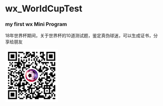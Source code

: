 # wx_WorldCupTest

### my first wx Mini Program
 
 18年世界杯期间，关于世界杯的10道测试题，鉴定真伪球迷，可以生成证书，分享给朋友

![image](https://github.com/summerJinglv/wx_WorldCupTest/blob/master/image/code.png)

